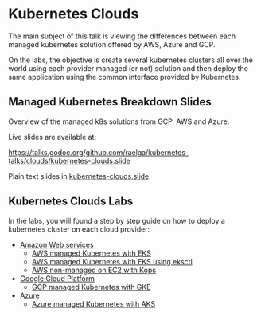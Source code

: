 # Kubernetes Clouds

The main subject of this talk is viewing the differences between each managed kubernetes solution offered by AWS, Azure and GCP.

On the labs, the objective is create several kubernetes clusters all over the world using each provider managed (or not) solution and then deploy the same application using the common interface provided by Kubernetes.

## Managed Kubernetes Breakdown Slides

Overview of the managed k8s solutions from GCP, AWS and Azure.

Live slides are available at:

https://talks.godoc.org/github.com/raelga/kubernetes-talks/clouds/kubernetes-clouds.slide

Plain text slides in [kubernetes-clouds.slide](kubernetes-clouds.slide).

## Kubernetes Clouds Labs

In the labs, you will found a step by step guide on how to deploy a kubernetes cluster on each cloud provider:

- [Amazon Web services](labs/aws/#deploy-kubernetes-in-aws)
  - [AWS managed Kubernetes with EKS](labs/aws/#managed-kubernetes-with-eks)
  - [AWS managed Kubernetes with EKS using eksctl](labs/aws/#amazon-web-services---eksctl-alpha)
  - [AWS non-managed on EC2 with Kops](labs/aws/#amazon-web-services---kops)
- [Google Cloud Platform](labs/gcp/#deploy-kubernetes-in-google-cloud-platform)
  - [GCP managed Kubernetes with GKE](labs/gcp#managed-kubernetes-with-google-kubernetes-engine-gke)
- [Azure](labs/azure/#deploy-kubernetes-in-microsoft-azure)
  - [Azure managed Kubernetes with AKS](labs/azure/#managed-kubernetes-with-azure-kubernetes-service-aks)